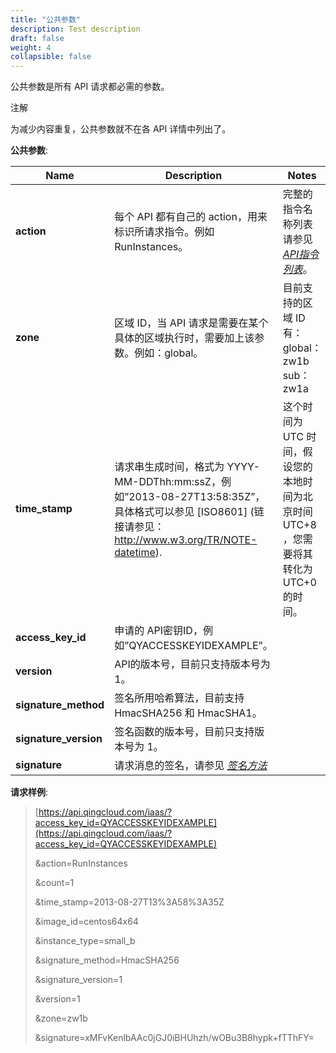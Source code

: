 ```yaml
---
title: "公共参数"
description: Test description
draft: false
weight: 4
collapsible: false
---
```


公共参数是所有 API 请求都必需的参数。

注解

为减少内容重复，公共参数就不在各 API 详情中列出了。

**公共参数**:

| Name | Description | Notes |
| --- | --- | --- |
| **action** | 每个 API 都有自己的 action，用来标识所请求指令。例如 RunInstances。 | 完整的指令名称列表请参见 [_API指令列表_](../command_list/instance/)。 |
| **zone** | 区域 ID，当 API 请求是需要在某个具体的区域执行时，需要加上该参数。例如：global。 | 目前支持的区域 ID 有：<br/>global：zw1b<br/>sub：zw1a |
| **time_stamp** | 请求串生成时间，格式为 YYYY-MM-DDThh:mm:ssZ，例如”2013-08-27T13:58:35Z”，具体格式可以参见 [ISO8601] (链接请参见：http://www.w3.org/TR/NOTE-datetime). | 这个时间为 UTC 时间，假设您的本地时间为北京时间 UTC+8 ，您需要将其转化为 UTC+0 的时间。 |
| **access_key_id** | 申请的 API密钥ID，例如”QYACCESSKEYIDEXAMPLE”。 |   |
| **version** | API的版本号，目前只支持版本号为 1。 |   |
| **signature_method** | 签名所用哈希算法，目前支持 HmacSHA256 和 HmacSHA1。 |   |
| **signature_version** | 签名函数的版本号，目前只支持版本号为 1。 |   |
| **signature** | 请求消息的签名，请参见 [_签名方法_](../signature/) |   |

**请求样例**:

>[https://api.qingcloud.com/iaas/?access_key_id=QYACCESSKEYIDEXAMPLE](https://api.qingcloud.com/iaas/?access_key_id=QYACCESSKEYIDEXAMPLE)
>
>&action=RunInstances
>
> &count=1
>
> &time_stamp=2013-08-27T13%3A58%3A35Z
>
> &image_id=centos64x64
>
> &instance_type=small_b
>
> &signature_method=HmacSHA256
>
> &signature_version=1
>
> &version=1
>
> &zone=zw1b
>
> &signature=xMFvKenlbAAc0jGJ0iBHUhzh/wOBu3B8hypk+fTThFY=
